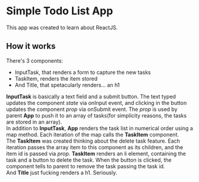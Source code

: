 # Simple Todo List App

This app was created to learn about ReactJS.

## How it works

There's 3 components: 

* InputTask, that renders a form to capture the new tasks
* TaskItem, renders the item stored
* And Title, that spetacularly renders... an h1

**InputTask** is basically a text field and a submit button. The text typed updates the component _state_ via onInput event, and clicking in the button updates the component _prop_ via onSubmit event. The _prop_ is used by parent **App** to push it to an array of tasks(for simplicity reasons, the tasks are stored in an array). </br>
In addition to **InputTask**, **App** renders the task list in numerical order using a map method. Each iteration of the map calls the **TaskItem** component. </br>
The **TaskItem** was created thinking about the delete task feature. Each iteration passes the array item to this component as its children, and the item id is passed via _prop_. **TaskItem** renders an li element, containing the task and a button to delete the task. When the button is clicked, the component tells to parent to remove the task passing the task id. </br>
And **Title** just fucking renders a h1. Seriously.

